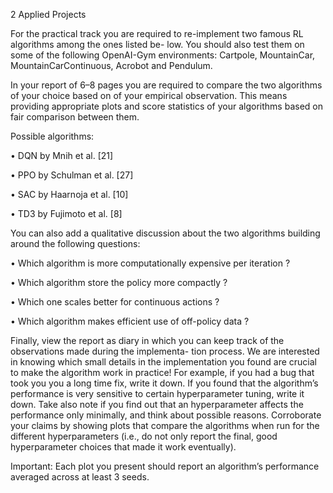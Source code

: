 2 Applied Projects

For the practical track you are required to re-implement two famous RL algorithms among the ones listed be-
low. You should also test them on some of the following OpenAI-Gym environments: Cartpole, MountainCar,
MountainCarContinuous, Acrobot and Pendulum.

In your report of 6–8 pages you are required to compare the two algorithms of your choice based on of
your empirical observation. This means providing appropriate plots and score statistics of your algorithms
based on fair comparison between them.

Possible algorithms:

• DQN by Mnih et al. [21]

• PPO by Schulman et al. [27]

• SAC by Haarnoja et al. [10]

• TD3 by Fujimoto et al. [8]


You can also add a qualitative discussion about the two algorithms building around the following questions:

• Which algorithm is more computationally expensive per iteration ?

• Which algorithm store the policy more compactly ?

• Which one scales better for continuous actions ?

• Which algorithm makes efficient use of off-policy data ?


Finally, view the report as diary in which you can keep track of the observations made during the implementa-
tion process. We are interested in knowing which small details in the implementation you found are crucial to
make the algorithm work in practice! For example, if you had a bug that took you you a long time fix, write
it down. If you found that the algorithm’s performance is very sensitive to certain hyperparameter tuning,
write it down. Take also note if you find out that an hyperparameter affects the performance only minimally,
and think about possible reasons. Corroborate your claims by showing plots that compare the algorithms
when run for the different hyperparameters (i.e., do not only report the final, good hyperparameter choices
that made it work eventually).

Important: Each plot you present should report an algorithm’s performance averaged across at least 3 seeds.
